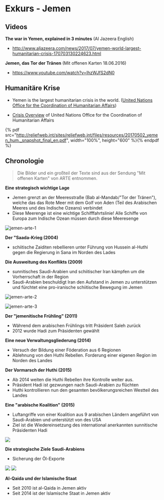 # Exkurs - Jemen


## Videos

**The war in Yemen, explained in 3 minutes** (Al Jazeera English)
- http://www.aljazeera.com/news/2017/07/yemen-world-largest-humanitarian-crisis-170703130224623.html

**Jemen, das Tor der Tränen** (Mit offenen Karten 18.06.2016)
- https://www.youtube.com/watch?v=IhzWJfS2dN0


## Humanitäre Krise

- Yemen is the largest humanitarian crisis in the world. ([United Nations Office for the Coordination of Humanitarian Affairs](http://www.unocha.org/yemen/high-level-pledging-event))

- [Crisis Overview](http://www.unocha.org/yemen/about-ocha-yemen) of United Nations Office for the Coordination of Humanitarian Affairs

{% pdf src="http://reliefweb.int/sites/reliefweb.int/files/resources/20170502_yemen_hum._snapshot_final_en.pdf", width="100%", height="600" %}{% endpdf %}


## Chronologie

> Die Bilder und ein großteil der Texte sind aus der Sendung "Mit offenen Karten" von ARTE entnommen.

**Eine strategisch wichtige Lage**
- Jemen grenzt an der Meeresstraße (Bab al-Mandab/"Tor der Tränen"), welche das das Rote Meer mit dem Golf von Aden (Teil des Arabischen Meeres und des Indische Ozeans) verbindet
- Diese Meerenge ist eine wichtige Schifffahrtslinie! Alle Schiffe von Europa zum Indische Ozean müssen durch diese Meeresenge

![jemen-arte-1](http://ddc.arte.tv/uploads/program_slideshow/image/2162601.jpg)

**Der "Saada-Krieg (2004)**
- schiitische Zaiditen rebellieren unter Führung von Hussein al-Huthi gegen die Regierung in Sana im Norden des Lades

**Die Ausweitung des Konflikts (2009)**
- sunnitisches Saudi-Arabien und schiitischer Iran kämpfen um die Vorherrschaft in der Region
- Saudi-Arabien beschuldigt Iran den Aufstand in Jemen zu unterstützen und fürchtet eine pro-iranische schiitische Bewegung im Jemen

![jemen-arte-2](http://ddc.arte.tv/uploads/program_slideshow/image/2162602.jpg)

![jemen-arte-3](http://ddc.arte.tv/uploads/program_slideshow/image/2162604.jpg)

**Der "jemenitische Frühling" (2011)**
- Während dem arabischen Frühlings tritt Präsident Saleh zurück
- 2012 wurde Hadi zum Präsidenten gewählt

**Eine neue Verwaltungsgliederung (2014)**
- Versuch der Bildung einer Föderation aus 6 Regionen
- Ablehnung von den Huthi Rebellen. Forderung einer eigenen Region im Norden des Landes

**Der Vormarsch der Huthi (2015)**
- Ab 2014 weiten die Huthi Rebellen ihre Kontrolle weiter aus.
- Präsident Hadi ist gezwungen nach Saudi-Arabien zu flüchten
- Huthi kontrollieren nun den gesamten bevölkerungsreichen Westteil des Landes

**Eine "arabische Koalition" (2015)**
- Luftangriffe von einer Koalition aus 9 arabischen Ländern angeführt von Saudi-Arabien und unterstützt von des USA
- Ziel ist die Wiedereinsetzung des international anerkannten sunnitische Präsidenten Hadi

![](http://ddc.arte.tv/uploads/program_slideshow/image/2162608.jpg)

**Die strategische Ziele Saudi-Arabiens**
- Sicherung der Öl-Exporte

![](http://ddc.arte.tv/uploads/program_slideshow/image/2162609.jpg)
![](http://ddc.arte.tv/uploads/program_slideshow/image/2162611.jpg)

**Al-Qaida und der Islamische Staat**
- Seit 2010 ist al-Qaida in Jemen aktiv
- Seit 2014 ist der Islamische Staat in Jemen aktiv
